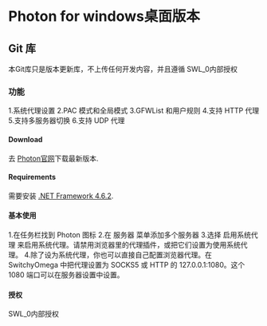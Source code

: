 Photon for windows桌面版本
=======================


## Git 库
本Git库只是版本更新库，不上传任何开发内容，并且遵循 SWL_0内部授权

### 功能

1.系统代理设置
2.PAC 模式和全局模式
3.GFWList 和用户规则
4.支持 HTTP 代理
5.支持多服务器切换
6.支持 UDP 代理

#### Download

去 [Photon官网]下载最新版本.

#### Requirements

需要安装 [.NET Framework 4.6.2]. 

#### 基本使用

1.在任务栏找到 Photon 图标
2.在 服务器 菜单添加多个服务器
3.选择 启用系统代理 来启用系统代理。请禁用浏览器里的代理插件，或把它们设置为使用系统代理。
4.除了设为系统代理，你也可以直接自己配置浏览器代理。在 SwitchyOmega 中把代理设置为 SOCKS5 或 HTTP 的 127.0.0.1:1080。这个 1080 端口可以在服务器设置中设置。

#### 授权

SWL_0内部授权


[Appveyor]:       https://ci.appveyor.com/project/celeron533/shadowsocks-windows
[Build Status]:   https://ci.appveyor.com/api/projects/status/tfw57q6eecippsl5/branch/master?svg=true
[latest release]: https://github.com/shadowsocks/shadowsocks-csharp/releases
[GFWList]:        https://github.com/gfwlist/gfwlist
[Servers]:        https://github.com/shadowsocks/shadowsocks/wiki/Ports-and-Clients#linux--server-side
[中文说明]:       https://github.com/shadowsocks/shadowsocks-windows/wiki/Shadowsocks-Windows-%E4%BD%BF%E7%94%A8%E8%AF%B4%E6%98%8E
[.NET Framework 4.6.2]: https://www.microsoft.com/en-US/download/details.aspx?id=53344
[Visual Studio 2015]: https://www.visualstudio.com/downloads/
[.NET Framework 4.6.2 Developer Pack]: https://www.microsoft.com/download/details.aspx?id=53321
[Photon官网]:https://photon.idigitaltechnology.com
